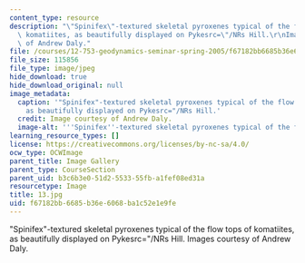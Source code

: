 ```yaml
---
content_type: resource
description: "\"Spinifex\"-textured skeletal pyroxenes typical of the flow tops of\
  \ komatiites, as beautifully displayed on Pykesrc=\"/NRs Hill.\r\nImages courtesy\
  \ of Andrew Daly."
file: /courses/12-753-geodynamics-seminar-spring-2005/f67182bb6685b36e6068ba1c52e1e9fe_13.jpg
file_size: 115856
file_type: image/jpeg
hide_download: true
hide_download_original: null
image_metadata:
  caption: '"Spinifex"-textured skeletal pyroxenes typical of the flow tops of komatiites,
    as beautifully displayed on Pykesrc="/NRs Hill.'
  credit: Image courtesy of Andrew Daly.
  image-alt: '''Spinifex''-textured skeletal pyroxenes typical of the flow tops.'
learning_resource_types: []
license: https://creativecommons.org/licenses/by-nc-sa/4.0/
ocw_type: OCWImage
parent_title: Image Gallery
parent_type: CourseSection
parent_uid: b3c6b3e0-51d2-5533-55fb-a1fef08ed31a
resourcetype: Image
title: 13.jpg
uid: f67182bb-6685-b36e-6068-ba1c52e1e9fe
---
```

"Spinifex"-textured skeletal pyroxenes typical of the flow tops of komatiites, as beautifully displayed on Pykesrc="/NRs Hill.
Images courtesy of Andrew Daly.